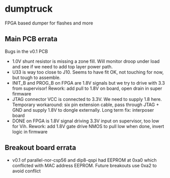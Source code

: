 # dumptruck
FPGA based dumper for flashes and more

## Main PCB errata

Bugs in the v0.1 PCB

* 1.0V shunt resistor is missing a zone fill. Will monitor droop under load and see if we need to add top layer power path.
* U33 is way too close to J10. Seems to have fit OK, not touching for now, but tough to assemble.
* INIT_B and PROG_B on FPGA are 1.8V signals but we try to drive with 3.3 from supervisor! Rework: add pull to 1.8V on board, open drain in super firmware
* JTAG connector VCC is connected to 3.3V. We need to supply 1.8 here. Temporary workaround: six pin extension cable, pass through JTAG + GND and supply 1.8V to dongle externally. Long term fix: interposer board
* DONE on FPGA is 1.8V signal driving 3.3V input on supervisor, too low for Vih. Rework: add 1.8V gate drive NMOS to pull low when done, invert logic in firmware

## Breakout board errata

* v0.1 of parallel-nor-csp56 and dip8-qspi had EEPROM at 0xa0 which conflicted with MAC address EEPROM. Future breakouts use 0xa2 to avoid conflict
